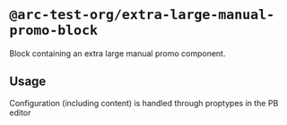 # `@arc-test-org/extra-large-manual-promo-block`

Block containing an extra large manual promo component.

## Usage

Configuration (including content) is handled through proptypes in the PB editor

